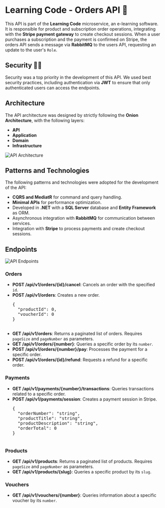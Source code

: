 <body>
    <h1>Learning Code - Orders API 🛒</h1>

 <p>This API is part of the <strong>Learning Code</strong> microservice, an e-learning software. It is responsible for product and subscription order operations, integrating with the <strong>Stripe payment gateway</strong> to create checkout sessions. When a user purchases a subscription and the payment is confirmed on Stripe, the orders API sends a message via <strong>RabbitMQ</strong> to the users API, requesting an update to the user's <code>Role</code>.</p>


 <h2>Security 👮‍♂️</h2>
    <p>Security was a top priority in the development of this API. We used best security practices, including authentication via <strong>JWT</strong> to ensure that only authenticated users can access the endpoints.</p>

 <h2>Architecture</h2>
 <p>The API architecture was designed by strictly following the <strong>Onion Architecture</strong>, with the following layers:</p>
 <ul>
        <li><strong>API</strong></li>
        <li><strong>Application</strong></li>
        <li><strong>Domain</strong></li>
        <li><strong>Infrastructure</strong></li>
 </ul>
    
<img src="https://github.com/user-attachments/assets/e99cd144-3eb8-4359-9a2d-b3ac3fd826fd" alt="API Architecture">
    
<h2>Patterns and Technologies</h2>
 <p>The following patterns and technologies were adopted for the development of the API:</p>
 <ul>
        <li><strong>CQRS and MediatR</strong> for command and query handling.</li>
        <li><strong>Minimal APIs</strong> for performance optimization.</li>
        <li>Developed in <strong>.NET</strong> with a <strong>SQL Server</strong> database and <strong>Entity Framework</strong> as ORM.</li>
        <li>Asynchronous integration with <strong>RabbitMQ</strong> for communication between services.</li>
        <li>Integration with <strong>Stripe</strong> to process payments and create checkout sessions.</li>
 </ul>

   <h2>Endpoints</h2>
 
 <img src="https://github.com/user-attachments/assets/746983b4-0f93-4d10-8220-1c7d77ee97d3" alt="API Endpoints">

 <h3>Orders</h3>
  <ul>
        <li><strong>POST /api/v1/orders/{id}/cancel</strong>: Cancels an order with the specified <code>id</code>.</li>
        <li><strong>POST /api/v1/orders</strong>: Creates a new order.</li>
        <pre>
{
  "productId": 0,
  "voucherId": 0
}
        </pre>
        <li><strong>GET /api/v1/orders</strong>: Returns a paginated list of orders. Requires <code>pageSize</code> and <code>pageNumber</code> as parameters.</li>
        <li><strong>GET /api/v1/orders/{number}</strong>: Queries a specific order by its <code>number</code>.</li>
        <li><strong>POST /api/v1/orders/{number}/pay</strong>: Processes the payment for a specific order.</li>
        <li><strong>POST /api/v1/orders/{id}/refund</strong>: Requests a refund for a specific order.</li>
    </ul>

 <h3>Payments</h3>
    <ul>
        <li><strong>GET /api/v1/payments/{number}/transactions</strong>: Queries transactions related to a specific order.</li>
        <li><strong>POST /api/v1/payments/session</strong>: Creates a payment session in Stripe.</li>
        <pre>
{
  "orderNumber": "string",
  "productTitle": "string",
  "productDescription": "string",
  "orderTotal": 0
}
        </pre>
    </ul>

<h3>Products</h3>
    <ul>
        <li><strong>GET /api/v1/products</strong>: Returns a paginated list of products. Requires <code>pageSize</code> and <code>pageNumber</code> as parameters.</li>
        <li><strong>GET /api/v1/products/{slug}</strong>: Queries a specific product by its <code>slug</code>.</li>
    </ul>

<h3>Vouchers</h3>
    <ul>
        <li><strong>GET /api/v1/vouchers/{number}</strong>: Queries information about a specific voucher by its <code>number</code>.</li>
    </ul>
</body>
